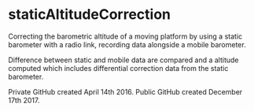 # staticAltitudeCorrection
Correcting the barometric altitude of a moving platform by using a static barometer with a radio link, recording data alongside a mobile barometer.

Difference between static and mobile data are compared and a altitude computed which includes differential correction data from the static barometer.

Private GitHub created April 14th 2016. Public GitHub created December 17th 2017.

